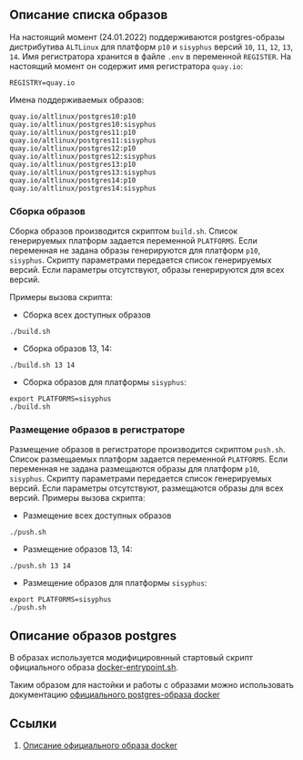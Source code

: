 ## Описание списка образов

На настоящий момент (24.01.2022) поддерживаются postgres-образы дистрибутива `ALTLinux` для платформ `p10` и `sisyphus`
версий `10`, `11`, `12`, `13`, `14`.
Имя регистратора хранится в файле `.env` в переменной `REGISTER`. 
На настоящий момент он содержит имя регистратора  `quay.io`:
```
REGISTRY=quay.io
```
Имена поддерживаемых образов:
```
quay.io/altlinux/postgres10:p10
quay.io/altlinux/postgres10:sisyphus
quay.io/altlinux/postgres11:p10
quay.io/altlinux/postgres11:sisyphus
quay.io/altlinux/postgres12:p10
quay.io/altlinux/postgres12:sisyphus
quay.io/altlinux/postgres13:p10
quay.io/altlinux/postgres13:sisyphus
quay.io/altlinux/postgres14:p10
quay.io/altlinux/postgres14:sisyphus
```

### Сборка образов 

Сборка образов производится скриптом `build.sh`.
Список генерируемых платформ задается переменной `PLATFORMS`.
Если переменная не задана образы генерируются для платформ `p10`, `sisyphus`.
Скрипту параметрами передается список генерируемых версий. 
Если параметры отсутствуют, образы генерируются для всех версий.

Примеры вызова скрипта:
- Сборка всех доступных образов
```
./build.sh
```
- Сборка образов 13, 14:
```
./build.sh 13 14
```
- Сборка образов для платформы `sisyphus`:
```
export PLATFORMS=sisyphus
./build.sh
```


### Размещение образов в регистраторе

Размещение образов в регистраторе производится скриптом `push.sh`.
Список размещаемых платформ задается переменной `PLATFORMS`.
Если переменная не задана размещаются образы  для платформ `p10`, `sisyphus`.
Скрипту параметрами передается список генерируемых версий. 
Если параметры отсутствуют, размещаются образы для всех версий.
Примеры вызова скрипта:
- Размещение всех доступных образов
```
./push.sh
```
- Размещение образов 13, 14:
```
./push.sh 13 14
```
- Размещение образов для платформы `sisyphus`:
```
export PLATFORMS=sisyphus
./push.sh
```

## Описание образов postgres

В образах используется модифицировнный стартовый скрипт официального образа
[docker-entrypoint.sh](https://github.com/docker-library/postgres/blob/master/docker-entrypoint.sh).

Таким образом для настойки и работы с образами можно использовать документацию
[официального postgres-образа docker](https://hub.docker.com/_/postgres)

## Ссылки

1. [Описание официального образа docker](https://hub.docker.com/_/postgres)

